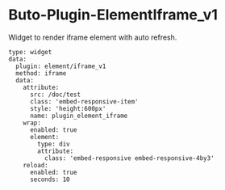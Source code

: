 # Buto-Plugin-ElementIframe_v1

Widget to render iframe element with auto refresh.




```
type: widget
data:
  plugin: element/iframe_v1
  method: iframe
  data:
    attribute:
      src: /doc/test
      class: 'embed-responsive-item'
      style: 'height:600px'
      name: plugin_element_iframe
    wrap:
      enabled: true
      element:
        type: div
        attribute:
          class: 'embed-responsive embed-responsive-4by3'
    reload:
      enabled: true
      seconds: 10
```



